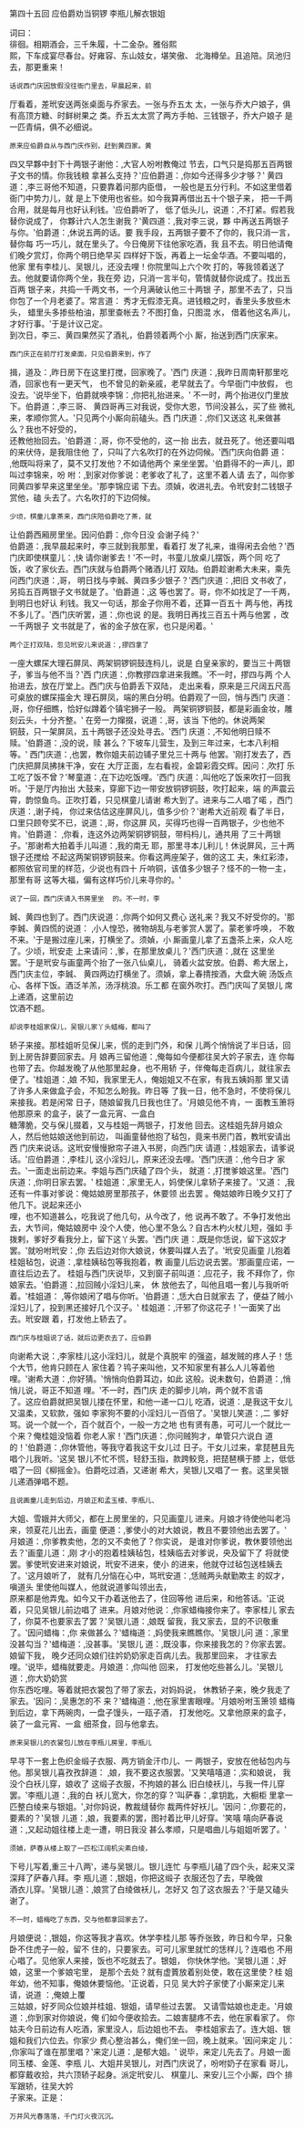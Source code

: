 第四十五回	 应伯爵劝当铜锣	 李瓶儿解衣银姐	  	
 
  
 	 	
词曰：	 	
  	徘徊。相期酒会，三千朱履，十二金杂。雅俗熙	
熙，下车成宴尽春台。好雍容、东山妓女，堪笑傲、
北海樽垒。且追陪。凤池归去，那更重来！	 	
 
  	话说西门庆因放假没往衙门里去，早晨起来，前	
厅看着，差玳安送两张桌面与乔家去。一张与乔五太
太，一张与乔大户娘子，俱有高顶方糖、时鲜树果之
类。乔五太太赏了两方手帕、三钱银子，乔大户娘子
是一匹青绢，俱不必细说。	 	
 
  	原来应伯爵自从与西门庆作别，赶到黄四家。黄	
四又早夥中封下十两银子谢他：‚大官人吩咐教俺过
节去，口气只是捣那五百两银子文书的情。你我钱粮
拿甚么支持？‛应伯爵道：‚你如今还得多少才够？‛
黄四道：‚李三哥他不知道，只要靠着问那内臣借，
一般也是五分行利。不如这里借着衙门中势力儿，就
是上下使用也省些。如今我算再借出五十个银子来， 
把一千两合用，就是每月也好认利钱。‛应伯爵听了，
低了低头儿，说道：‚不打紧。假若我替你说成了，
你夥计六人怎生谢我？‛黄四道：‚我对李三说，夥
中再送五两银子与你。‛伯爵道：‚休说五两的话。要
我手段，五两银子要不了你的，我只消一言，替你每
巧一巧儿，就在里头了。今日俺房下往他家吃酒，我
且不去。明日他请俺们晚夕赏灯，你两个明日绝早买
四样好下饭，再着上一坛金华酒。不要叫唱的，他家
里有李桂儿、吴银儿，还没去哩！你院里叫上六个吹
打的，等我领着送了去。他就要请你两个坐，我在旁
边，只消一言半句，管情就替你说成了。找出五百两
银子来，共捣一千两文书，一个月满破认他三十两银
子，那里不去了，只当你包了一个月老婆了。常言道：
秀才无假漆无真。进钱粮之时，香里头多放些木头，
蜡里头多掺些柏油，那里查帐去？不图打鱼，只图混
水，	借着他这名声儿，才好行事。‛于是计议己定。	
到次日，李三、黄四果然买了酒礼，伯爵领着两个小
厮，抬送到西门庆家来。	 	
  
  	西门庆正在前厅打发桌面，只见伯爵来到，作了	
揖，道及：‚昨日房下在这里打搅，回家晚了。‛西门
庆道：‚我昨日周南轩那里吃酒，回家也有一更天气，
也不曾见的新亲戚，老早就去了。今早衙门中放假，
也没去。‛说毕坐下，伯爵就唤李锦：‚你把礼抬进来。‛
不一时，两个抬进仪门里放下。伯爵道：‚李三哥、
黄四哥再三对我说，受你大恩，节间没甚么，买了些
微礼来，孝顺你赏人。‛只见两个小厮向前磕头。西
门庆道：‚你们又送这	礼来做甚么？我也不好受的，	
还教他抬回去。‛伯爵道：‚哥，你不受他的，这一抬
出去，就丑死了。他还要叫唱的来伏侍，是我阻住他
了，只叫了六名吹打的在外边伺候。‛西门庆向伯爵
道：‚他既叫将来了，莫不又打发他？不如请他两个
来坐坐罢。‛伯爵得不的一声儿，即叫过李锦来，吩
咐：‚到家对你爹说：老爹收了礼了，这里不着人请
去了，叫你爹同黄四爹早来这里坐坐。‛那李锦应诺
下去。须媜，收进礼去。令玳安封二钱银子赏他，磕
头去了。六名吹打的下边伺候。	 	
  
  	少顷，棋童儿拿茶来，西门庆陪伯爵吃了茶，就	
让伯爵西厢房里坐。因问伯爵：‚你今日没	会谢子纯？‛	
伯爵道：‚我早晨起来时，李三就到我那里，看着打
发了礼来，谁得闲去会他？‛西门庆即使棋童儿：‚快
请你谢爹去！‛不一时，书童儿放桌儿摆饭，两个同
吃了饭，收了家伙去。西门庆就与伯爵两个赌酒儿打
双陆。伯爵趁谢希大未来，乘先问西门庆道：‚哥，
明日找与李臹、黄四多少银子？‛西门庆道：‚把旧
文书收了，另捣五百两银子文书就是了。‛伯爵道：‚这
等也罢了。哥，你不如找足了一千两，到明日也好认
利钱。我又一句话，那金子你用不着，还算一百五十
两与他，再找不多儿了。‛西门庆听罢，道：‚你也说
的是。我明日再找三百五十两与他罢	，改一千两银子	
文书就是了，省的金子放在家，也只是闲着。‛	 	
 
  	两个正打双陆，忽见玳安儿来说道：‚摎四拿了	
一座大螺杘大理石屏凤、两架铜锣铜鼓连杩儿，说是
白皇亲家的，要当三十两银子，爹当与他不当？‛西
门庆道：‚你教摎四拿进来我瞧。‛不一时，摎四与两 
个人抬进去，放在厅堂上。西门庆与伯爵丢下双陆，
走出来看，原来是三尺阔五尺高可桌放的螺杘描金大
理石屏凤，端的黑白分明。伯爵观了一回，悄与西门
庆道：‚哥，你仔细瞧，恰好似蹲着个镇宅狮子一般。
两架铜锣铜鼓，都是彩画金妆，雕刻云头，十分齐整。‛
在旁一力撺掇，说道：‚哥，该当	下他的。休说两架	
铜鼓，只一架屏凤，五十两银子还没处寻去。‛西门
庆道：‚不知他明日赎不赎。‛伯爵道：‚没的说，赎
甚么？下坡车儿营生，及到三年过来，七本八利相等。‛
西门庆道：‚也罢，教你姐夫前边铺子里兑三十两与
他罢。‛刚打发去了，西门庆把屏凤拂抹干净，安在
大厅正面，左右看视，金碧彩霞交辉。因问：‚吹打
乐工吃了饭不曾？‛琴童道：‚在下边吃饭哩。‛西门
庆道：‚叫他吃了饭来吹打一回我听。‛于是厅内抬出
大鼓来，穿廊下边一带安放铜锣铜鼓，吹打起来，端
的声震云霄，韵惊鱼鸟。正吹打着，只见棋童儿请谢
希大到了。进来与二人唱了喏	，西门庆道：‚谢子纯，	
你过来估估这座屏风儿，值多少价？‛谢希大近前观
看了半日，口里只顾夸奖不已，说道：‚哥，你这屏 
风，买得巧也得一百两银子，少也他不肯。‛伯爵道：
‚你看，连这外边两架铜锣铜鼓，带杩杩儿，通共用
了三十两银子。‛那谢希大拍着手儿叫道：‚我的南无
耶，那里寻本儿利儿！休说屏风，三十两银子还搅给
不起这两架铜锣铜鼓来。你看这两座架子，做的这工
夫，朱红彩漆，都照依官司里的样范，少说也有四十
斤响铜，该值多少银子？怪不的一物一主，那里有哥
这等大福，偏有这样巧价儿来寻你的。‛	 	
 
  	说了一回，西门庆请入书房里坐	的。不一时，李	
臹、黄四也到了。西门庆说道：‚你两个如何又费心
送礼来？我又不好受你的。‛那李臹、黄四慌的说道：
‚小人惶恐，微物胡乱与老爹赏人罢了。蒙老爹呼唤，
不敢不来。‛于是搬过座儿来，打横坐了。须媜，小
厮画童儿拿了五盏茶上来，众人吃了。少顷，玳安走
上来请问：‚爹，在那里放桌儿？‛西门庆道：‚就在
这里坐罢。‛于是玳安与画童两个抬了一张八仙桌儿，
骑着火盆安放。伯爵、希大居上，西门庆主位，李臹、
黄四两边打横坐了。须媜，拿上春掅按酒，大盘大碗 
汤饭点心、各样下饭。酒泛羊羔，汤浮桃浪。乐工都
在窗外吹打。西门庆叫了吴银儿	席上递酒，这里前边	
饮酒不题。	 	
 
  	却说李桂姐家保儿，吴银儿家丫头蜡梅，都叫了	
轿子来接。那桂姐听见保儿来，慌的走到门外，和保
儿两个悄悄说了半日话，回到上房告辞要回家去。月
娘再三留他道：‚俺每如今便都往吴大妗子家去，连
你每也带了去。你越发晚了从他那里起身，也不用轿
子，伴俺每走百病儿，就往家去便了。‛桂姐道：‚娘
不知，我家里无人，俺姐姐又不在家，有我五姨妈那
里又请了许多人来做盒子会，不知怎么盼我。昨日等
了我一日，他不急时，不使将保儿来接我。若是闲常
日子，随娘留我几日我也住了。‛月娘见他不肯，一
面教玉箫将他那原来	的盒子，装了一盒元宵、一盒白	
糖薄脆，交与保儿掇着，又与桂姐一两银子，打发他
回去。这桂姐先辞月娘众人，然后他姑娘送他到前边，
叫画童替他抱了毡包，竟来书房门首，教玳安请出西
门庆来说话。这玳安慢慢掀帘子进入书房，向西门庆 
请道：‚桂姐家去，请爹说话。‛应伯爵道：‚李桂儿
这小淫妇儿，原来还没去哩。‛西门庆道：‚他今日才
家去。‛一面走出前边来。李姐与西门庆磕了四个头，
就道：‚打搅爹娘这里。‛西门庆道：‚你明日家去罢。‛
桂姐道：‚家里无人，妈使保儿拿轿子来接了。‛又道：
‚我还有一件事对爹说：俺姑娘房里那孩子，休要领
出去罢	。俺姑娘昨日晚夕又打了他几下。说起来还小	
哩，也不知道甚么，吃我说了他几句，从今改了，他
说再不敢了。不争打发他出去，大节间，俺姑娘房中
没个人使，他心里不急么？自古木杓火杖儿短，强如
手拨剌，爹好歹看我分上，留下这丫头罢。‛西门庆
道：‚既是你恁说，留下这奴才罢。‛就吩咐玳安：‚你
去后边对你大娘说，休要叫媒人去了。‛玳安见画童
儿抱着桂姐毡包，说道：‚拿桂姨毡包等我抱着，教
画童儿后边说去罢。‛那画童应诺，一直往后边去了。
桂姐与西门庆说毕，又到窗子前叫道：‚应花子，我
不拜你了，你娘家去。‛伯爵道：‚拉回贼小淫妇儿来，
休	放他去了，叫他且唱一套儿与我听听着。‛桂姐道：	
‚等你娘闲了唱与你听。‛伯爵道：‚恁大白日就家去 
了，便益了贼小淫妇儿了，投到黑还接好几个汉子。‛
桂姐道：‚汗邪了你这花子！‛一面笑了出去。玳安跟
着，打发他上轿去了。	 	
 
  	西门庆与桂姐说了话，就后边更衣去了。应伯爵	
向谢希大说：‚李家桂儿这小淫妇儿，就是个真脱牢
的强盗，越发贼的疼人子！恁个大节，他肯只顾在人
家住着？鸨子来叫他，又不知家里有甚么人儿等着他
哩。‛谢希大道：‚你好猜。‛悄悄向伯爵耳边，如此
这般。说未数句，伯爵道：‚悄悄儿说，哥正不知道
哩。‛不一时，西门庆	走的脚步儿响，两个就不言语	
了。这应伯爵就把吴银儿搂在怀里，和他一递一口儿
吃酒，说道：‚是我这干女儿又温柔，又软款，强如
李家狗不要的小淫妇儿一百倍了。‛吴银儿笑道：‚二
爹好骂。说一个就一个，百个就百个，一般一方之地
也有贤有愚，可可儿一个就比一个来？俺桂姐没恼着
你老人家！‛西门庆道：‚你问贼狗才，单管只六说白
道的！‛伯爵道：‚你休管他，等我守着我这干女儿过
日子。干女儿过来，拿琵琶且先唱个儿我听。‛这吴 
银儿不忙不慌，轻舒玉指，款跨鲛竞，把琵琶横于膝
上，低低唱了一回《柳摇金》。伯爵吃过酒，又递谢
希大，吴银儿又唱了一	套。这里吴银儿递酒弹唱不题。	 	
 
  	且说画童儿走到后边，月娘正和孟玉楼、李瓶儿、	
大姐、雪娥并大师父，都在上房里坐的，只见画童儿
进来。月娘才待使他叫老冯来，领夏花儿出去，画童
便道：‚爹使小的对大娘说，教且不要领他出去罢了。‛
月娘道：‚你爹教卖他，怎的又不卖他了？你实说，
是谁对你爹说，教休要领他出去？‛画童儿道：‚刚
才小的抱着桂姨毡包，桂姨临去对爹说，央及留下了
将就使罢。爹使玳安进来对娘说，玳安不进来，使小
的进来，他就夺过毡包送桂姨去了。‛这月娘听了，
就有几分恼在心中，骂玳安道：‚恁贼两头献勤欺主
的奴才，嗔道头	里使他叫媒人，他就说道爹叫领出去，	
原来都是他弄鬼。如今又干办着送他去了，住回等他
进后来，和他答话。‛正说着，只见吴银儿前边唱了
进来。月娘对他说：‚你家蜡梅接你来了。李家桂儿
家去了，你莫不也要家去了罢？‛吴银儿道：‚娘既 
留我，我又家去，显的不识敬重了。‛因问蜡梅：‚你
来做甚么？‛蜡梅道：‚妈使我来瞧瞧你。‛吴银儿问
道：‚家里没甚勾当？‛蜡梅道：‚没甚事。‛吴银儿
道：‚既没事，你来接我怎的？你家去罢。娘留下我，
晚夕还同众娘们往妗奶奶家走百病儿去。我那里回来，
才往家去哩。‛说毕，蜡梅就要走。月娘道：‚你叫他
回来，	打发他吃些甚么儿。‛吴银儿道：‚你大奶奶赏	
你东西吃哩。等着就把衣裳包了带了家去，对妈妈说，
休教轿子来，晚夕我走了家去。‛因问：‚吴惠怎的不
来？‛蜡梅道：‚他在家里害眼哩。‛月娘吩咐玉箫领
蜡梅到后边，拿下两碗肉，一盘子馒头，一瓯子酒，
打发他吃。又拿他原来的盒子，装了一盒元宵、一盒
细茶食，回与他拿去。	 	
 
  	原来吴银儿的衣裳包儿放在李瓶儿房里，李瓶儿	
早寻下一套上色织金缎子衣服、两方销金汗巾儿、一
两银子，安放在他毡包内与他。那吴银儿喜孜孜辞道：
‚娘，我不要这衣服罢。‛又笑嘻嘻道：‚实和娘说，
我没个白袄儿穿，娘收了	这缎子衣服，不拘娘的甚么 
旧白绫袄儿，与我一件儿穿罢。‛李瓶儿道：‚我的白
袄儿宽大，你怎的穿？‛叫萨春：‚拿钥匙，大橱柜
里拿一匹整白绫来与银姐。‛‚对你妈说，教裁缝替你
裁两件好袄儿。‛因问：‚你要花的，要素的？‛吴银
儿道：‚娘，我要素的罢，图衬着比甲儿好穿。‛笑嘻
嘻向萨春说道：‚又起动姐往楼上走一遭，明日我没
甚么孝顺，只是唱曲儿与姐姐听罢了。‛	 	
 
  	须媜，萨春从楼上取了一匹松江阔机尖素白绫，	
下号儿写着‚重三十八两‛，递与吴银儿。银儿连忙
与李瓶儿磕了四个头，起来又深深拜了萨春八拜。李
瓶儿道：‚银姐，你把这缎子	衣服还包了去，早晚做	
酒衣儿穿。‛吴银儿道：‚娘赏了白绫做袄儿，怎好又
包了这衣服去？‛于是又磕头谢了。	 	
 
  	不一时，蜡梅吃了东西，交与他都拿回家去了。	
月娘便说：‚银姐，你这等我才喜欢。休学李桂儿那
等乔张致，昨日和今早，只象卧不住虎子一般，留不
住的，只要家去。可可儿家里就忙的恁样儿？连唱也 
不用心唱了。见他家人来接，饭也不吃就去了。银姐，
你快休学他。‛吴银儿道：‚好娘，这里一个爹娘宅里，
是那个去处？就有虚篢放着别处使，敢在这里使？桂
姐年幼，他不知事，俺娘休要恼他。‛正说着，只见
吴大妗子家使了小厮来定儿来请，说道	：‚俺娘上覆	
三姑娘，好歹同众位娘并桂姐、银姐，请早些过去罢。
又请雪姑娘也走走。‛月娘道：‚你到家对你娘说，俺
们如今便收拾去。二娘害腿疼不去，他在家看家了。
你姑夫今日前边有人吃酒，家里没人，后边姐也不去。
李桂姐家去了。连大姐、银姐和我们六位去。你家少
费心整治甚么，俺们坐一回，晚上就来。‛因问来定
儿：‚你家叫了谁在那里唱？‛来定儿道：‚是郁大姐。‛
说毕，来定儿先去了。月娘一面同玉楼、金莲、李瓶
儿、大姐并吴银儿，对西门庆说了，吩咐奶子在家看
哥儿，都穿戴收拾，共六顶轿子起身。派定玳安儿、
棋童儿、来安儿三个小厮，四个	排军跟轿，往吴大妗	
子家来。正是：	 	
 
  	万井风光春落落，千门灯火夜沉沉。	 	  
 
